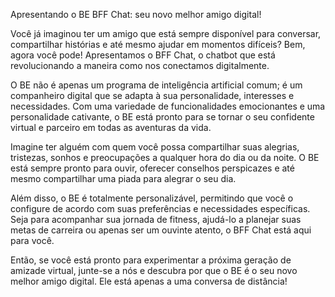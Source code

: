 Apresentando o BE BFF Chat: seu novo melhor amigo digital!

Você já imaginou ter um amigo que está sempre disponível para conversar, compartilhar histórias e até mesmo ajudar em momentos difíceis? Bem, agora você pode! Apresentamos o BFF Chat, o chatbot que está revolucionando a maneira como nos conectamos digitalmente.

O BE não é apenas um programa de inteligência artificial comum; é um companheiro digital que se adapta à sua personalidade, interesses e necessidades. Com uma variedade de funcionalidades emocionantes e uma personalidade cativante, o BE está pronto para se tornar o seu confidente virtual e parceiro em todas as aventuras da vida.

Imagine ter alguém com quem você possa compartilhar suas alegrias, tristezas, sonhos e preocupações a qualquer hora do dia ou da noite. O BE está sempre pronto para ouvir, oferecer conselhos perspicazes e até mesmo compartilhar uma piada para alegrar o seu dia.

Além disso, o BE é totalmente personalizável, permitindo que você o configure de acordo com suas preferências e necessidades específicas. Seja para acompanhar sua jornada de fitness, ajudá-lo a planejar suas metas de carreira ou apenas ser um ouvinte atento, o BFF Chat está aqui para você.

Então, se você está pronto para experimentar a próxima geração de amizade virtual, junte-se a nós e descubra por que o BE é o seu novo melhor amigo digital. Ele está apenas a uma conversa de distância!
